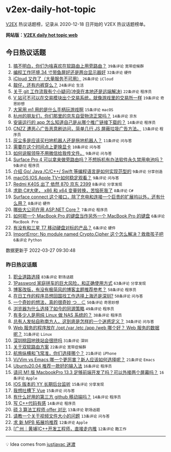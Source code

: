 # v2ex-daily-hot-topic

[V2EX](https://www.v2ex.com/) 热议话题榜，记录从 2020-12-18 日开始的 V2EX 热议话题榜单。

**网站版：[V2EX daily hot topic web](https://boojack.github.io/v2ex-daily-hot-topic-web/)**

## 今日热议话题

<!-- TODAY BEGIN -->

1. [搞不明白，你们为啥喜欢在软路由上用旁路由？](https://www.v2ex.com/t/843160) `39条评论` `宽带症候群`
1. [编程工作环境,34 寸带鱼屏好还是两台显示器好](https://www.v2ex.com/t/843139) `32条评论` `硬件`
1. [iCloud 又炸了（大量服务不可用）](https://www.v2ex.com/t/843154) `26条评论` `iCloud`
1. [靓仔，还有内裤穿么？](https://www.v2ex.com/t/843163) `24条评论` `生活`
1. [关于 git 工作流我有个小疑问(冲突在本地还是远端解决)](https://www.v2ex.com/t/843165) `22条评论` `程序员`
1. [V 站可不可以在交易模块出个交易系统，就像游戏里的交易所一样](https://www.v2ex.com/t/843131) `19条评论` `奇思妙想`
1. [大家用 m1 用的是什么手柄玩游戏啊](https://www.v2ex.com/t/843143) `15条评论` `macOS`
1. [杭州的朋友们，你们那里的京东自营物流正常吗？](https://www.v2ex.com/t/843181) `14条评论` `京东`
1. [安装运行的 app 怎么知道自己是从哪个推广链接下载的？](https://www.v2ex.com/t/843146) `14条评论` `程序员`
1. [CNZZ 遭恶心广告恶意刷访问，简单几行 JS 屏蔽垃圾广告方法。](https://www.v2ex.com/t/843159) `13条评论` `程序员`
1. [灰尘多是应该买扫地机器人还是拖地机器人？](https://www.v2ex.com/t/843177) `11条评论` `问与答`
1. [需要在这个时间点上更换显卡](https://www.v2ex.com/t/843150) `10条评论` `问与答`
1. [如何说服领导不用微信给我传文件。](https://www.v2ex.com/t/843189) `9条评论` `问与答`
1. [Surface Pro 4 可以拿来做旁路由吗？不想拆机有办法软件永久禁用电池吗？](https://www.v2ex.com/t/843178) `9条评论` `程序员`
1. [介绍 Go/ Java /C/C++/ Swift 等编程语言是如何实现范型的](https://www.v2ex.com/t/843140) `9条评论` `分享创造`
1. [macOS IOS Apple TV+如何稳定观看？](https://www.v2ex.com/t/843137) `9条评论` `问与答`
1. [Redmi K40S 出了 依然 870 京东 2399](https://www.v2ex.com/t/843176) `8条评论` `分享发现`
1. [求助 C#大佬， x86 和 x64 变量转换，苦恼死我了](https://www.v2ex.com/t/843168) `8条评论` `C#`
1. [Surface connect 这个接口，除了充电和连接一个巨贵的扩展坞以外，还有什么用？](https://www.v2ex.com/t/843145) `8条评论` `硬件`
1. [哪些大公司在用 ASP.NET Core？](https://www.v2ex.com/t/843173) `7条评论` `程序员`
1. [如何把一个 MacBook Pro 的键盘当作另外一个 MacBook Pro 的键盘](https://www.v2ex.com/t/843171) `6条评论` `MacBook Pro`
1. [有没有和三星 T7 移动硬盘对标的产品？](https://www.v2ex.com/t/843156) `6条评论` `硬件`
1. [ImportError: No module named Crypto.Cipher 这个怎么解决？救救孩子吧](https://www.v2ex.com/t/843153) `6条评论` `Python`

数据更新于 2022-03-27 09:30:48

<!-- TODAY END -->

### 昨日热议话题

<!-- YESTERDAY BEGIN -->

1. [职业道路选择](https://www.v2ex.com/t/842986) `83条评论` `职场话题`
1. [1Password 家庭拼车的巨大风险，和正确使用方式](https://www.v2ex.com/t/842995) `63条评论` `分享发现`
1. [博客改版，有没有极简风的博客主题推荐参考？](https://www.v2ex.com/t/843073) `58条评论` `程序员`
1. [在日工作的程序员想回国找工作选择上海还是深圳?](https://www.v2ex.com/t/843017) `50条评论` `问与答`
1. [一个奇妙的想法，真的很奇妙 つ﹏⊂](https://www.v2ex.com/t/842994) `50条评论` `奇思妙想`
1. [浏览器为什么选择了如今的同源策略](https://www.v2ex.com/t/843069) `49条评论` `程序员`
1. [有多少人是用纯 Linux 做 NAS 系统的？](https://www.v2ex.com/t/843067) `38条评论` `程序员`
1. [总有人发帖自称南方人，这到底是怎样的一个迷惑定义？](https://www.v2ex.com/t/843092) `34条评论` `问与答`
1. [Web 服务的程序放在 /opt /var /etc /app /web 哪个好？ Web 服务的数据呢？](https://www.v2ex.com/t/843079) `31条评论` `Linux`
1. [深圳桃园地铁站会很挤吗](https://www.v2ex.com/t/842997) `31条评论` `深圳`
1. [关于双软路由方案](https://www.v2ex.com/t/843081) `22条评论` `宽带症候群`
1. [航旅纵横和飞常准，你们选择哪个？](https://www.v2ex.com/t/843070) `21条评论` `iPhone`
1. [Vi/Vim vs Emacs 哪一个更厉害？新人应该如何选择呢？](https://www.v2ex.com/t/843001) `21条评论` `Emacs`
1. [Ubuntu20.04 推荐一款好的输入法](https://www.v2ex.com/t/843003) `16条评论` `程序员`
1. [请问 M1 版 MacbookPro 13.3 足够前端开发了吗？可以外接两个屏幕吗？](https://www.v2ex.com/t/842993) `16条评论` `Apple`
1. [IOS 版本的 YY 长期后台监听](https://www.v2ex.com/t/843002) `15条评论` `分享发现`
1. [我想吐槽下 Vue](https://www.v2ex.com/t/842996) `15条评论` `问与答`
1. [有什么好用的第三方 github 移动端吗？](https://www.v2ex.com/t/843074) `14条评论` `程序员`
1. [写 C++代码有感](https://www.v2ex.com/t/843038) `14条评论` `程序员`
1. [硕 3 算法工程师 offer 对比](https://www.v2ex.com/t/843045) `13条评论` `职场话题`
1. [请教一个关于视频文件大小的问题](https://www.v2ex.com/t/843025) `13条评论` `问与答`
1. [求 新 MPB 拓展坞推荐](https://www.v2ex.com/t/843071) `12条评论` `Apple`
1. [[广州｜黄埔]C++开发工程师，直接走内推](https://www.v2ex.com/t/842991) `12条评论` `酷工作`

<!-- YESTERDAY END -->

---

💡 Idea comes from [justjavac 迷渡](https://github.com/justjavac/)
